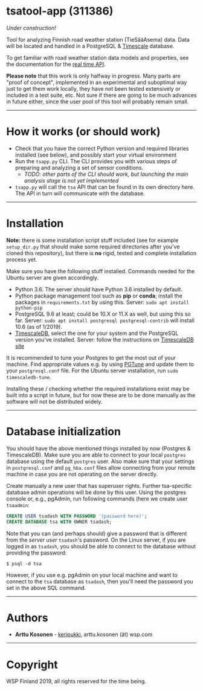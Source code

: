# tsatool-app (311386)

*Under construction!*

Tool for analyzing Finnish road weather station (TieSääAsema) data. Data will be located and handled in a PostgreSQL & [Timescale](https://www.timescale.com/) database.

To get familiar with road weather station data models and properties, see the documentation for the [real time API](https://www.digitraffic.fi/tieliikenne/).

**Please note** that this work is only halfway in progress. Many parts are "proof of concept", implemented in an experimental and suboptimal way just to get them work locally, they have not been tested extensively or included in a test suite, etc. Not sure if there are going to be much advances in future either, since the user pool of this tool will probably remain small.

---
# How it works (or should work)

- Check that you have the correct Python version and required libraries installed (see below), and possibly start your virtual environment
- Run the `tsapp.py` CLI. The CLI provides you with various steps of preparing and analyzing a set of sensor conditions.
  - *TODO: other parts of the CLI should work, but launching the main analysis stage is not yet implemented*
- `tsapp.py` will call the `tsa` API that can be found in its own directory here. The API in turn will communicate with the database.

---
# Installation

**Note:** there is some installation script stuff included (see for example `setup_dir.py` that should make some required directories after you've cloned this repository), but there is **no** rigid, tested and complete installation process yet.

Make sure you have the following stuff installed. Commands needed for the Ubuntu server are given accordingly.

- Python 3.6. The server should have Python 3.6 installed by default.
- Python package management tool such as **pip** or **conda**; install the packages in `requirements.txt` by using this. Server: `sudo apt install python-pip`
- PostgreSQL 9.6 at least; could be 10.X or 11.X as well, but using this so far. Server: `sudo apt install postgresql postgresql-contrib` will install 10.6 (as of 1/2019).
- [TimescaleDB](https://docs.timescale.com/v1.2/getting-started/installation), select the one for your system and the PostgreSQL version you've installed. Server: follow the instructions on [TimescaleDB site](https://docs.timescale.com/v1.2/getting-started/installation/ubuntu/installation-apt-ubuntu)

It is recommended to tune your Postgres to get the most out of your machine. Find appropriate values e.g. by using [PGTune](https://pgtune.leopard.in.ua/#/) and update them to your `postgresql.conf` file. For the Ubuntu server installation, run `sudo timescaledb-tune`.

Installing these / checking whether the required installations exist may be built into a script in future, but for now these are to be done manually as the software will not be distributed widely.

---
# Database initialization

You should have the above mentioned things installed by now (Postgres & TimescaleDB). Make sure you are able to connect to your local `postgres` database using the default `postgres` user. Also make sure that your settings in `postgresql.conf` and `pg_hba.conf` files allow connecting from your remote machine in case you are not operating on the server directly.

Create manually a new user that has superuser rights. Further tsa-specific database admin operations will be done by this user. Using the postgres console or, e.g., pgAdmin, run following commands (here we create user `tsaadmin`:

```sql
CREATE USER tsadash WITH PASSWORD '(password here)';
CREATE DATABASE tsa WITH OWNER tsadash;
```

Note that you can (and perhaps should) give a password that is different from the *server user* `tsadash`'s password. On the Linux server, if you are logged in as `tsadash`, you should be able to connect to the database without providing the password:

```
$ psql -d tsa
```

However, if you use e.g. pgAdmin on your local machine and want to connect to the `tsa` database as `tsadash`, then you'll need the password you set in the above SQL command.

---
# Authors

- **Arttu Kosonen** - [keripukki](https://github.com/keripukki), arttu.kosonen (ät) wsp.com

---
# Copyright

WSP Finland 2019, all rights reserved for the time being.
